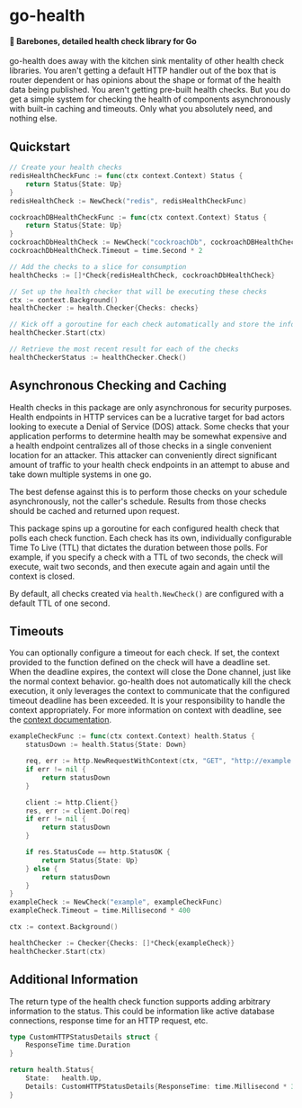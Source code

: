 # go-health
#### 🏥 Barebones, detailed health check library for Go
go-health does away with the kitchen sink mentality of other health check libraries. You aren't getting a default HTTP
handler out of the box that is router dependent or has opinions about the shape or format of the health data being
published. You aren't getting pre-built health checks. But you do get a simple system for checking the health of
components asynchronously with built-in caching and timeouts. Only what you absolutely need, and nothing else.

## Quickstart
```go
// Create your health checks
redisHealthCheckFunc := func(ctx context.Context) Status {
    return Status{State: Up}
}
redisHealthCheck := NewCheck("redis", redisHealthCheckFunc)

cockroachDBHealthCheckFunc := func(ctx context.Context) Status {
    return Status{State: Up}
}
cockroachDbHealthCheck := NewCheck("cockroachDb", cockroachDBHealthCheckFunc)
cockroachDbHealthCheck.Timeout = time.Second * 2

// Add the checks to a slice for consumption
healthChecks := []*Check{redisHealthCheck, cockroachDbHealthCheck}

// Set up the health checker that will be executing these checks
ctx := context.Background()
healthChecker := health.Checker{Checks: checks}

// Kick off a goroutine for each check automatically and store the information on the original Check structs
healthChecker.Start(ctx)

// Retrieve the most recent result for each of the checks
healthCheckerStatus := healthChecker.Check()
```

## Asynchronous Checking and Caching
Health checks in this package are only asynchronous for security purposes. Health endpoints in HTTP services can be a
lucrative target for bad actors looking to execute a Denial of Service (DOS) attack. Some checks that your application
performs to determine health may be somewhat expensive and a health endpoint centralizes all of those checks in a
single convenient location for an attacker. This attacker can conveniently direct significant amount of traffic to your
health check endpoints in an attempt to abuse and take down multiple systems in one go.

The best defense against this is to perform those checks on your schedule asynchronously, not the caller's schedule.
Results from those checks should be cached and returned upon request.

This package spins up a goroutine for each configured health check that polls each check function. Each check has its
own, individually configurable Time To Live (TTL) that dictates the duration between those polls. For example, if you
specify a check with a TTL of two seconds, the check will execute, wait two seconds, and then execute again and again
until the context is closed.

By default, all checks created via `health.NewCheck()` are configured with a default TTL of one second.

## Timeouts
You can optionally configure a timeout for each check. If set, the context provided to the function defined on the
check will have a deadline set. When the deadline expires, the context will close the Done channel, just like the
normal context behavior. go-health does not automatically kill the check execution, it only leverages the context
to communicate that the configured timeout deadline has been exceeded. It is your responsibility to handle the context
appropriately. For more information on context with deadline, see the
[context documentation](https://pkg.go.dev/context#WithDeadline).


```go
exampleCheckFunc := func(ctx context.Context) health.Status {
    statusDown := health.Status{State: Down}

    req, err := http.NewRequestWithContext(ctx, "GET", "http://example.com", nil)
    if err != nil {
        return statusDown
    }

    client := http.Client{}
    res, err := client.Do(req)
    if err != nil {
        return statusDown
    }

    if res.StatusCode == http.StatusOK {
        return Status{State: Up}
    } else {
        return statusDown
    }
}
exampleCheck := NewCheck("example", exampleCheckFunc)
exampleCheck.Timeout = time.Millisecond * 400

ctx := context.Background()

healthChecker := Checker{Checks: []*Check{exampleCheck}}
healthChecker.Start(ctx)
```

## Additional Information
The return type of the health check function supports adding arbitrary information to the status. This could be
information like active database connections, response time for an HTTP request, etc.

```go
type CustomHTTPStatusDetails struct {
    ResponseTime time.Duration
}
```

```go
return health.Status{
    State:   health.Up,
    Details: CustomHTTPStatusDetails{ResponseTime: time.Millisecond * 352},
}
